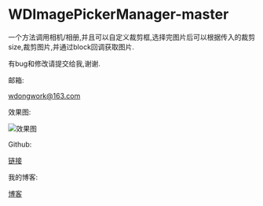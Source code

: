 # WDImagePickerManager-master
一个方法调用相机/相册,并且可以自定义裁剪框,选择完图片后可以根据传入的裁剪size,裁剪图片,并通过block回调获取图片.

有bug和修改请提交给我,谢谢.

邮箱:

wdongwork@163.com

效果图:

![效果图](http://img.blog.csdn.net/20170105182253098?watermark/2/text/aHR0cDovL2Jsb2cuY3Nkbi5uZXQvQ2VoYWU=/font/5a6L5L2T/fontsize/400/fill/I0JBQkFCMA==/dissolve/70/gravity/SouthEast)

Github:

[链接](https://github.com/Cehae/WDImagePickerManager-master)

我的博客:

[博客](http://blog.csdn.net/cehae)
